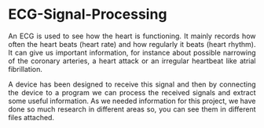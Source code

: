 # ECG-Signal-Processing

<p align="justify"> An ECG is used to see how the heart is functioning. It mainly records how often the heart beats (heart rate) and how regularly it beats (heart rhythm). It can give us important information, for instance about possible narrowing of the coronary arteries, a heart attack or an irregular heartbeat like atrial fibrillation. </p>

<p align="justify"> A device has been designed to receive this signal and then by connecting the device to a program we can process the received signals and extract some useful information. As we needed information for this project, we have done so much research in different areas so, you can see them in different files attached. </p>
